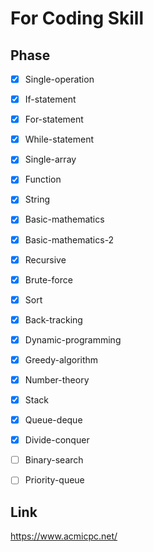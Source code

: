 # For Coding Skill

## Phase

- [x] Single-operation

- [X] If-statement

- [X] For-statement

- [X] While-statement

- [X] Single-array

- [X] Function

- [X] String

- [X] Basic-mathematics

- [X] Basic-mathematics-2

- [X] Recursive

- [X] Brute-force

- [X] Sort

- [X] Back-tracking

- [X] Dynamic-programming

- [X] Greedy-algorithm

- [X] Number-theory

- [X] Stack

- [X] Queue-deque

- [X] Divide-conquer

- [ ] Binary-search

- [ ] Priority-queue





## Link

https://www.acmicpc.net/
